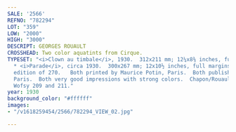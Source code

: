 ```yaml
---
SALE: '2566'
REFNO: "782294"
LOT: "359"
LOW: "2000"
HIGH: "3000"
DESCRIPT: GEORGES ROUAULT
CROSSHEAD: Two color aquatints from Cirque.
TYPESET: "<i>Clown au timbale</i>, 1930.  312x211 mm; 12¼x8⅜ inches, full margins
  * <i>Parade</i>, circa 1930.  300x267 mm; 12x10½ inches, full margins.  Both an
  edition of 270.   Both printed by Maurice Potin, Paris.  Both published by Vollard,
  Paris.  Both very good impressions with strong colors.  Chapon/Rouault 200 and 203;
  Wofsy 209 and 211."
year: 1930
background_color: "#ffffff"
images:
- "/v1618259454/2566/782294_VIEW_02.jpg"

---
```

